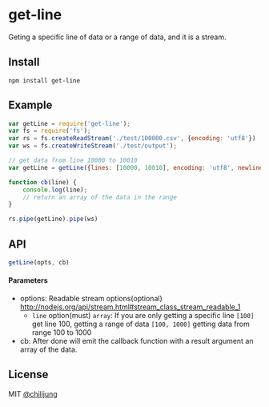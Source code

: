 # get-line

Geting a specific line of data or a range of data, and it is a stream.

## Install

```
npm install get-line
```

## Example

```javascript
var getLine = require('get-line');
var fs = require('fs');
var rs = fs.createReadStream('./test/100000.csv', {encoding: 'utf8'})
var ws = fs.createWriteStream('./test/output');

// get data from line 10000 to 10010
var getLine = getLine({lines: [10000, 10010], encoding: 'utf8', newline: '\n'}, cb);

function cb(line) {
    console.log(line);
    // return an array of the data in the range
}

rs.pipe(getLine).pipe(ws)
```


## API

```javascript
getLine(opts, cb)
```

#### Parameters

- options: Readable stream options(optional) http://nodejs.org/api/stream.html#stream_class_stream_readable_1
    * `line` option(must) `array`: If you are only getting a specific line `[100]` get line 100, getting a range of data `[100, 1000]` getting data from range 100 to 1000
- cb: After done will emit the callback function with a result argument an array of the data.



## License

MIT [@chilijung](http://github.com/chilijung)
